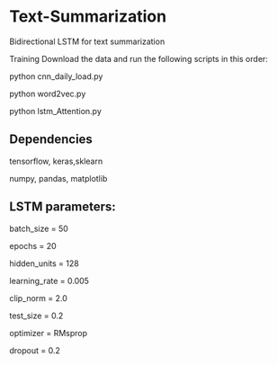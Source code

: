 # Text-Summarization

Bidirectional LSTM for text summarization

Training
Download the data and run the following scripts in this order:

python cnn_daily_load.py

python word2vec.py

python lstm_Attention.py


## Dependencies

tensorflow, keras,sklearn

numpy, pandas, matplotlib

## LSTM parameters:

batch_size = 50 

epochs = 20

hidden_units = 128

learning_rate = 0.005

clip_norm = 2.0

test_size = 0.2

optimizer = RMsprop

dropout = 0.2

